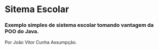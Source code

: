 # Sitema Escolar
### Exemplo simples de sistema escolar tomando vantagem da POO do Java.  
  
Por João Vitor Cunha Assumpção.  
